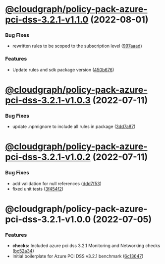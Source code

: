 # [@cloudgraph/policy-pack-azure-pci-dss-3.2.1-v1.1.0](https://github.com/cloudgraphdev/cloudgraph-policy-packs/compare/@cloudgraph/policy-pack-azure-pci-dss-3.2.1@1.0.3...@cloudgraph/policy-pack-azure-pci-dss-3.2.1@1.1.0) (2022-08-01)


### Bug Fixes

* rewritten rules to be scoped to the subscription level ([997aaad](https://github.com/cloudgraphdev/cloudgraph-policy-packs/commit/997aaadafbb47a15cd492dced445c0f0537c7246))


### Features

* Update rules and sdk package version ([450b676](https://github.com/cloudgraphdev/cloudgraph-policy-packs/commit/450b676836834634190c792e5a0e311dd41e5551))

# [@cloudgraph/policy-pack-azure-pci-dss-3.2.1-v1.0.3](https://github.com/cloudgraphdev/cloudgraph-policy-packs/compare/@cloudgraph/policy-pack-azure-pci-dss-3.2.1@1.0.2...@cloudgraph/policy-pack-azure-pci-dss-3.2.1@1.0.3) (2022-07-11)


### Bug Fixes

* update .npmignore to include all rules in package ([3dd7a87](https://github.com/cloudgraphdev/cloudgraph-policy-packs/commit/3dd7a874ee4ff52ae8d6f948f39dcf8655eeda87))

# [@cloudgraph/policy-pack-azure-pci-dss-3.2.1-v1.0.2](https://github.com/cloudgraphdev/cloudgraph-policy-packs/compare/@cloudgraph/policy-pack-azure-pci-dss-3.2.1@1.0.1...@cloudgraph/policy-pack-azure-pci-dss-3.2.1@1.0.2) (2022-07-11)


### Bug Fixes

* add validation for null references ([ddd7f53](https://github.com/cloudgraphdev/cloudgraph-policy-packs/commit/ddd7f537b1843b14fee55690e61bbdd605386daf))
* fixed unit tests ([3f454f2](https://github.com/cloudgraphdev/cloudgraph-policy-packs/commit/3f454f220ea0d1b73721a343a52f06c30619508b))

# @cloudgraph/policy-pack-azure-pci-dss-3.2.1-v1.0.0 (2022-07-05)


### Features

* **checks:** Included azure pci dss 3.2.1 Monitoring and Networking checks ([bc52a34](https://github.com/cloudgraphdev/cloudgraph-policy-packs/commit/bc52a34ffa1d8dd2ac4ff167cdd0ebbdfff36400))
* Initial boilerplate for Azure PCI DSS v3.2.1 benchmark ([6c13647](https://github.com/cloudgraphdev/cloudgraph-policy-packs/commit/6c1364777295b8c9f0eb5e7eaaaf57b81ea97495))
